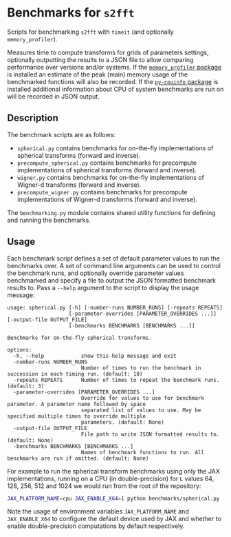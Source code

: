 # Benchmarks for `s2fft`

Scripts for benchmarking `s2fft` with `timeit` (and optionally `memory_profiler`).

Measures time to compute transforms for grids of parameters settings, optionally 
outputting the results to a JSON file to allow comparing performance over versions
and/or systems. 
If the [`memory_profiler` package](https://github.com/pythonprofilers/memory_profiler) 
is installed an estimate of the peak (main) memory usage of the benchmarked functions
will also be recorded.
If the [`py-cpuinfo` package](https://pypi.org/project/py-cpuinfo/) 
is installed additional information about CPU of system benchmarks are run on will be
recorded in JSON output.

## Description

The benchmark scripts are as follows:

  * `spherical.py` contains benchmarks for on-the-fly implementations of spherical 
    transforms (forward and inverse).
  * `precompute_spherical.py` contains benchmarks for precompute implementations of
    spherical transforms (forward and inverse).
  * `wigner.py` contains benchmarks for on-the-fly implementations of Wigner-d
    transforms (forward and inverse).
  * `precompute_wigner.py` contains benchmarks for precompute implementations of
    Wigner-d transforms (forward and inverse).
  
The `benchmarking.py` module contains shared utility functions for defining and running
the benchmarks.

## Usage

Each benchmark script defines a set of default parameter values to run the benchmarks
over. A set of command line arguments can be used to control the benchmark runs,
and optionally override parameter values benchmarked and specify a file to output
the JSON formatted benchmark results to. Pass a `--help` argument to the script to
display the usage message:

```
usage: spherical.py [-h] [-number-runs NUMBER_RUNS] [-repeats REPEATS]
                    [-parameter-overrides [PARAMETER_OVERRIDES ...]] [-output-file OUTPUT_FILE]
                    [-benchmarks BENCHMARKS [BENCHMARKS ...]]

Benchmarks for on-the-fly spherical transforms.

options:
  -h, --help            show this help message and exit
  -number-runs NUMBER_RUNS
                        Number of times to run the benchmark in succession in each timing run. (default: 10)
  -repeats REPEATS      Number of times to repeat the benchmark runs. (default: 3)
  -parameter-overrides [PARAMETER_OVERRIDES ...]
                        Override for values to use for benchmark parameter. A parameter name followed by space
                        separated list of values to use. May be specified multiple times to override multiple
                        parameters. (default: None)
  -output-file OUTPUT_FILE
                        File path to write JSON formatted results to. (default: None)
  -benchmarks BENCHMARKS [BENCHMARKS ...]
                        Names of benchmark functions to run. All benchmarks are run if omitted. (default: None)
```

For example to run the spherical transform benchmarks using only the JAX implementations,
running on a CPU (in double-precision) for `L` values 64, 128, 256, 512 and 1024 we 
would run from the root of the repository:

```sh
JAX_PLATFORM_NAME=cpu JAX_ENABLE_X64=1 python benchmarks/spherical.py -p L 64 128 256 512 1024 -p method jax
```

Note the usage of environment variables `JAX_PLATFORM_NAME` and `JAX_ENABLE_X64` to 
configure the default device used by JAX and whether to enable double-precision
computations by default respectively.
